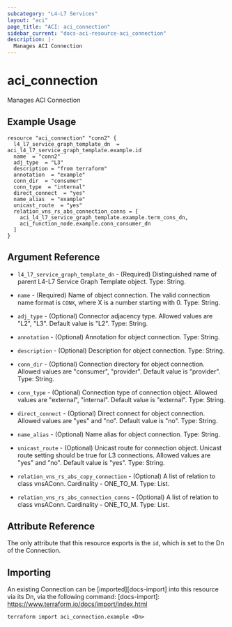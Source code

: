 ```yaml
---
subcategory: "L4-L7 Services"
layout: "aci"
page_title: "ACI: aci_connection"
sidebar_current: "docs-aci-resource-aci_connection"
description: |-
  Manages ACI Connection
---
```


# aci_connection

Manages ACI Connection

## Example Usage

```hcl
resource "aci_connection" "conn2" {
  l4_l7_service_graph_template_dn  = aci_l4_l7_service_graph_template.example.id
  name  = "conn2"
  adj_type  = "L3"
  description = "from terraform"
  annotation  = "example"
  conn_dir  = "consumer"
  conn_type  = "internal"
  direct_connect  = "yes"
  name_alias  = "example"
  unicast_route  = "yes"
  relation_vns_rs_abs_connection_conns = [
    aci_l4_l7_service_graph_template.example.term_cons_dn,
    aci_function_node.example.conn_consumer_dn
  ]
}
```

## Argument Reference

- `l4_l7_service_graph_template_dn` - (Required) Distinguished name of parent L4-L7 Service Graph Template object. Type: String.
- `name` - (Required) Name of object connection. The valid connection name format is `CONX`, where X is a number starting with 0. Type: String.
- `adj_type` - (Optional) Connector adjacency type. Allowed values are "L2", "L3". Default value is "L2". Type: String.
- `annotation` - (Optional) Annotation for object connection. Type: String.
- `description` - (Optional) Description for object connection. Type: String.
- `conn_dir` - (Optional) Connection directory for object connection. Allowed values are "consumer", "provider". Default value is "provider". Type: String.
- `conn_type` - (Optional) Connection type of connection object. Allowed values are "external", "internal". Default value is "external". Type: String.
- `direct_connect` - (Optional) Direct connect for object connection. Allowed values are "yes" and "no". Default value is "no". Type: String.
- `name_alias` - (Optional) Name alias for object connection. Type: String.
- `unicast_route` - (Optional) Unicast route for connection object. Unicast route setting should be true for L3 connections. Allowed values are "yes" and "no". Default value is "yes". Type: String.

- `relation_vns_rs_abs_copy_connection` - (Optional) A list of relation to class vnsAConn. Cardinality - ONE_TO_M. Type: List.
- `relation_vns_rs_abs_connection_conns` - (Optional) A list of relation to class vnsAConn. Cardinality - ONE_TO_M. Type: List.

## Attribute Reference

The only attribute that this resource exports is the `id`, which is set to the
Dn of the Connection.
## Importing

An existing Connection can be [imported][docs-import] into this resource via its Dn, via the following command:
[docs-import]: https://www.terraform.io/docs/import/index.html

```
terraform import aci_connection.example <Dn>
```
